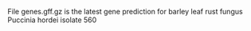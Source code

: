 File genes.gff.gz is the latest gene prediction for barley leaf rust fungus Puccinia hordei isolate 560

